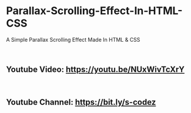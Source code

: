 # Parallax-Scrolling-Effect-In-HTML-CSS
A Simple Parallax Scrolling Effect Made In HTML &amp; CSS

<br>

## Youtube Video: https://youtu.be/NUxWivTcXrY

<br>

## Youtube Channel: https://bit.ly/s-codez
